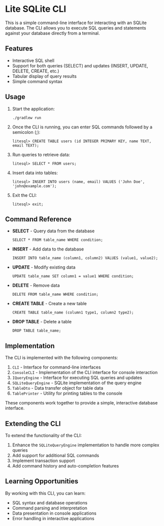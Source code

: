 # Lite SQLite CLI

This is a simple command-line interface for interacting with an SQLite database. The CLI allows you to execute SQL queries and statements against your database directly from a terminal.

## Features

- Interactive SQL shell
- Support for both queries (SELECT) and updates (INSERT, UPDATE, DELETE, CREATE, etc.)
- Tabular display of query results
- Simple command syntax

## Usage

1. Start the application:
   ```
   ./gradlew run
   ```

2. Once the CLI is running, you can enter SQL commands followed by a semicolon (;):
   ```
   litesql> CREATE TABLE users (id INTEGER PRIMARY KEY, name TEXT, email TEXT);
   ```

3. Run queries to retrieve data:
   ```
   litesql> SELECT * FROM users;
   ```

4. Insert data into tables:
   ```
   litesql> INSERT INTO users (name, email) VALUES ('John Doe', 'john@example.com');
   ```

5. Exit the CLI:
   ```
   litesql> exit;
   ```

## Command Reference

- **SELECT** - Query data from the database
  ```
  SELECT * FROM table_name WHERE condition;
  ```

- **INSERT** - Add data to the database
  ```
  INSERT INTO table_name (column1, column2) VALUES (value1, value2);
  ```

- **UPDATE** - Modify existing data
  ```
  UPDATE table_name SET column1 = value1 WHERE condition;
  ```

- **DELETE** - Remove data
  ```
  DELETE FROM table_name WHERE condition;
  ```

- **CREATE TABLE** - Create a new table
  ```
  CREATE TABLE table_name (column1 type1, column2 type2);
  ```

- **DROP TABLE** - Delete a table
  ```
  DROP TABLE table_name;
  ```

## Implementation

The CLI is implemented with the following components:

1. `CLI` - Interface for command-line interfaces
2. `ConsoleCLI` - Implementation of the CLI interface for console interaction
3. `IQueryEngine` - Interface for executing SQL queries and updates
4. `SQLiteQueryEngine` - SQLite implementation of the query engine
5. `TableDto` - Data transfer object for table data
6. `TablePrinter` - Utility for printing tables to the console

These components work together to provide a simple, interactive database interface.

## Extending the CLI

To extend the functionality of the CLI:

1. Enhance the `SQLiteQueryEngine` implementation to handle more complex queries
2. Add support for additional SQL commands
3. Implement transaction support
4. Add command history and auto-completion features

## Learning Opportunities

By working with this CLI, you can learn:

- SQL syntax and database operations
- Command parsing and interpretation
- Data presentation in console applications
- Error handling in interactive applications
